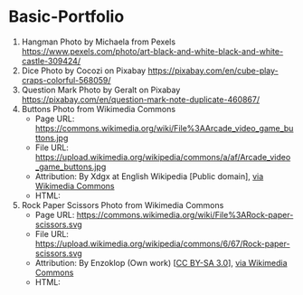 # Basic-Portfolio

1. Hangman Photo by Michaela from Pexels https://www.pexels.com/photo/art-black-and-white-black-and-white-castle-309424/
2. Dice Photo by Cocozi on Pixabay https://pixabay.com/en/cube-play-craps-colorful-568059/
3. Question Mark Photo by Geralt on Pixabay https://pixabay.com/en/question-mark-note-duplicate-460867/
4. Buttons Photo from Wikimedia Commons
   * Page URL: https://commons.wikimedia.org/wiki/File%3AArcade_video_game_buttons.jpg
   * File URL: https://upload.wikimedia.org/wikipedia/commons/a/af/Arcade_video_game_buttons.jpg
   * Attribution: By Xdgx at English Wikipedia [Public domain], <a href="https://commons.wikimedia.org/wiki/File%3AArcade_video_game_buttons.jpg">via Wikimedia Commons</a>
   * HTML: <!-- <a title="By Xdgx at English Wikipedia [Public domain], via Wikimedia Commons" href="https://commons.wikimedia.org/wiki/File%3AArcade_video_game_buttons.jpg"><img width="512" alt="Arcade video game buttons" src="https://upload.wikimedia.org/wikipedia/commons/a/af/Arcade_video_game_buttons.jpg"/></a> -->
5. Rock Paper Scissors Photo from Wikimedia Commons
    * Page URL: https://commons.wikimedia.org/wiki/File%3ARock-paper-scissors.svg
    * File URL: https://upload.wikimedia.org/wikipedia/commons/6/67/Rock-paper-scissors.svg
    * Attribution: By Enzoklop (Own work) [<a href="https://creativecommons.org/licenses/by-sa/3.0">CC BY-SA 3.0</a>], <a href="https://commons.wikimedia.org/wiki/File%3ARock-paper-scissors.svg">via Wikimedia Commons</a>
    * HTML:  <!-- <a title="By Enzoklop (Own work) [CC BY-SA 3.0 (https://creativecommons.org/licenses/by-sa/3.0)], via Wikimedia Commons" href="https://commons.wikimedia.org/wiki/File%3ARock-paper-scissors.svg"><img width="256" alt="Rock-paper-scissors" src="https://upload.wikimedia.org/wikipedia/commons/thumb/6/67/Rock-paper-scissors.svg/256px-Rock-paper-scissors.svg.png"/></a> -->
